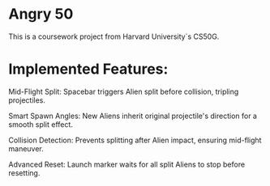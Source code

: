 # Angry 50
This is a coursework project from Harvard University`s CS50G.

# Implemented Features:
Mid-Flight Split: Spacebar triggers Alien split before collision, tripling projectiles.

Smart Spawn Angles: New Aliens inherit original projectile's direction for a smooth split effect.

Collision Detection: Prevents splitting after Alien impact, ensuring mid-flight maneuver.

Advanced Reset: Launch marker waits for all split Aliens to stop before resetting.
